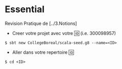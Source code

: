 # Essential

Revision Pratique de [../3.Notions]

* Creer votre projet avec votre :id: (i.e. 300098957)

```
$ sbt new CollegeBoreal/scala-seed.g8 --name=<ID>
```

* Aller dans votre repertoire :id:

```
$ cd <ID>
```
